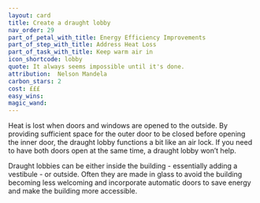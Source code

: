 ```yaml
---
layout: card
title: Create a draught lobby
nav_order: 29
part_of_petal_with_title: Energy Efficiency Improvements
part_of_step_with_title: Address Heat Loss
part_of_task_with_title: Keep warm air in
icon_shortcode: lobby
quote: It always seems impossible until it's done.
attribution:  Nelson Mandela
carbon_stars: 2
cost: £££
easy_wins: 
magic_wand: 
---
```


<p>Heat is lost when doors and windows are opened to the outside. By providing sufficient space for the outer door to be closed before opening the inner door, the draught lobby functions a bit like an air lock. If you need to have both doors open at the same time, a draught lobby won’t help.</p><p>Draught lobbies can be either inside the building - essentially adding a vestibule - or outside. Often they are made in glass to avoid the building becoming less welcoming and incorporate automatic doors to save energy and make the building more accessible.</p> 

